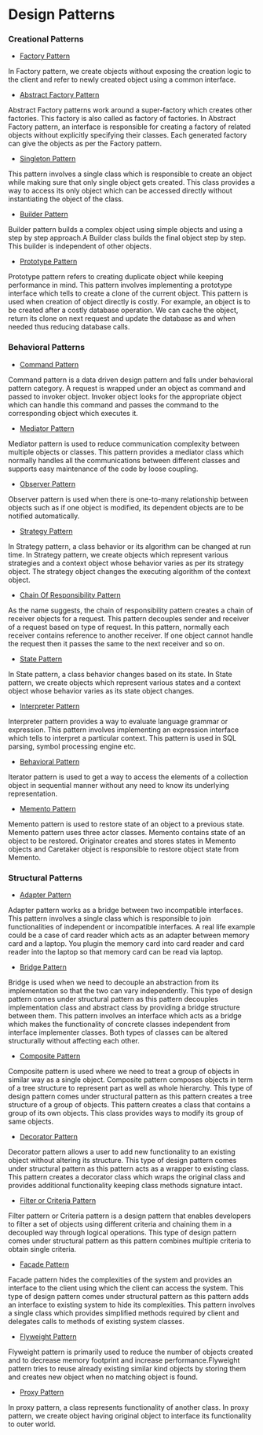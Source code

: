 # Design Patterns

### Creational Patterns

* [Factory Pattern](/src/creational/factory)

In Factory pattern, we create objects without exposing the creation logic to the client and refer to newly created object using a common interface.

* [Abstract Factory Pattern](/src/creational/abstract_factory)

Abstract Factory patterns work around a super-factory which creates other factories. This factory is also called as factory of factories.
In Abstract Factory pattern, an interface is responsible for creating a factory of related objects without explicitly specifying their classes. Each generated factory can give the objects as per the Factory pattern.

* [Singleton Pattern](/src/creational/singleton)

This pattern involves a single class which is responsible to create an object while making sure that only single object gets created. This class provides a way to access its only object which can be accessed directly without instantiating the object of the class.

* [Builder Pattern](/src/creational/builder)

Builder pattern builds a complex object using simple objects and using a step by step approach.A Builder class builds the final object step by step. This builder is independent of other objects.

* [Prototype Pattern](/src/creational/prototype)

Prototype pattern refers to creating duplicate object while keeping performance in mind. This pattern involves implementing a prototype interface which tells to create a clone of the current object. This pattern is used when creation of object directly is costly. For example, an object is to be created after a costly database operation. We can cache the object, return its clone on next request and update the database as and when needed thus reducing database calls.

### Behavioral Patterns

* [Command Pattern](/src/behavioral/command)

Command pattern is a data driven design pattern and falls under behavioral pattern category. A request is wrapped under an object as command and passed to invoker object. Invoker object looks for the appropriate object which can handle this command and passes the command to the corresponding object which executes it.

* [Mediator Pattern](/src/behavioral/mediator)

Mediator pattern is used to reduce communication complexity between multiple objects or classes. This pattern provides a mediator class which normally handles all the communications between different classes and supports easy maintenance of the code by loose coupling.

* [Observer Pattern](/src/behavioral/observer)

Observer pattern is used when there is one-to-many relationship between objects such as if one object is modified, its dependent objects are to be notified automatically.

* [Strategy Pattern](/src/behavioral/strategy)

In Strategy pattern, a class behavior or its algorithm can be changed at run time. In Strategy pattern, we create objects which represent various strategies and a context object whose behavior varies as per its strategy object. The strategy object changes the executing algorithm of the context object.


* [Chain Of Responsibility Pattern](/src/behavioral/chain_of_responsibility)

As the name suggests, the chain of responsibility pattern creates a chain of receiver objects for a request. This pattern decouples sender and receiver of a request based on type of request. In this pattern, normally each receiver contains reference to another receiver. If one object cannot handle the request then it passes the same to the next receiver and so on.

* [State Pattern](/src/behavioral/state)

In State pattern, a class behavior changes based on its state. In State pattern, we create objects which represent various states and a context object whose behavior varies as its state object changes.

* [Interpreter Pattern](/src/behavioral/interpreter)

Interpreter pattern provides a way to evaluate language grammar or expression. This pattern involves implementing an expression interface which tells to interpret a particular context. This pattern is used in SQL parsing, symbol processing engine etc.

* [Behavioral Pattern](/src/behavioral/iterator)

Iterator pattern is used to get a way to access the elements of a collection object in sequential manner without any need to know its underlying representation.

* [Memento Pattern](/src/behavioral/memento)

Memento pattern is used to restore state of an object to a previous state. Memento pattern uses three actor classes. Memento contains state of an object to be restored. Originator creates and stores states in Memento objects and Caretaker object is responsible to restore object state from Memento.

### Structural Patterns

* [Adapter Pattern](/src/structural/adapter)

Adapter pattern works as a bridge between two incompatible interfaces.
This pattern involves a single class which is responsible to join functionalities of independent or incompatible interfaces. A real life example could be a case of card reader which acts as an adapter between memory card and a laptop. You plugin the memory card into card reader and card reader into the laptop so that memory card can be read via laptop.

* [Bridge Pattern](/src/structural/bridge)

Bridge is used when we need to decouple an abstraction from its implementation so that the two can vary independently. This type of design pattern comes under structural pattern as this pattern decouples implementation class and abstract class by providing a bridge structure between them.
This pattern involves an interface which acts as a bridge which makes the functionality of concrete classes independent from interface implementer classes. Both types of classes can be altered structurally without affecting each other.

* [Composite Pattern](/src/structural/composite)

Composite pattern is used where we need to treat a group of objects in similar way as a single object. Composite pattern composes objects in term of a tree structure to represent part as well as whole hierarchy. This type of design pattern comes under structural pattern as this pattern creates a tree structure of a group of objects.
This pattern creates a class that contains a group of its own objects. This class provides ways to modify its group of same objects.

* [Decorator Pattern](/src/structural/decorator)

Decorator pattern allows a user to add new functionality to an existing object without altering its structure. This type of design pattern comes under structural pattern as this pattern acts as a wrapper to existing class.
This pattern creates a decorator class which wraps the original class and provides additional functionality keeping class methods signature intact.

* [Filter or Criteria Pattern](/src/structural/filter_or_criteria)

Filter pattern or Criteria pattern is a design pattern that enables developers to filter a set of objects using different criteria and chaining them in a decoupled way through logical operations. This type of design pattern comes under structural pattern as this pattern combines multiple criteria to obtain single criteria.

* [Facade Pattern](src/structural/facade)

Facade pattern hides the complexities of the system and provides an interface to the client using which the client can access the system. This type of design pattern comes under structural pattern as this pattern adds an interface to existing system to hide its complexities.
This pattern involves a single class which provides simplified methods required by client and delegates calls to methods of existing system classes.

* [Flyweight Pattern](src/structural/flyweight)

Flyweight pattern is primarily used to reduce the number of objects created and to decrease memory footprint and increase performance.Flyweight pattern tries to reuse already existing similar kind objects by storing them and creates new object when no matching object is found.

* [Proxy Pattern](/src/structural/proxy)

In proxy pattern, a class represents functionality of another class. In proxy pattern, we create object having original object to interface its functionality to outer world.
